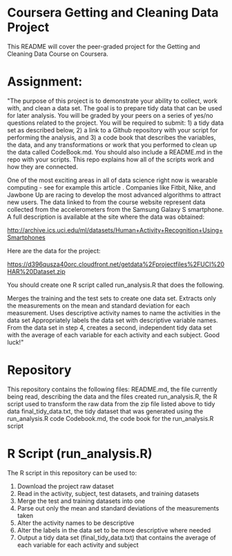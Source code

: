 # Coursera Getting and Cleaning Data Project
This README will cover the peer-graded project for the Getting and Cleaning Data Course on Coursera.

# Assignment:
"The purpose of this project is to demonstrate your ability to collect, work with, and clean a data set. The goal is to prepare tidy data that can be used for later analysis. You will be graded by your peers on a series of yes/no questions related to the project. You will be required to submit: 1) a tidy data set as described below, 2) a link to a Github repository with your script for performing the analysis, and 3) a code book that describes the variables, the data, and any transformations or work that you performed to clean up the data called CodeBook.md. You should also include a README.md in the repo with your scripts. This repo explains how all of the scripts work and how they are connected.

One of the most exciting areas in all of data science right now is wearable computing - see for example this article . Companies like Fitbit, Nike, and Jawbone Up are racing to develop the most advanced algorithms to attract new users. The data linked to from the course website represent data collected from the accelerometers from the Samsung Galaxy S smartphone. A full description is available at the site where the data was obtained:

http://archive.ics.uci.edu/ml/datasets/Human+Activity+Recognition+Using+Smartphones

Here are the data for the project:

https://d396qusza40orc.cloudfront.net/getdata%2Fprojectfiles%2FUCI%20HAR%20Dataset.zip

You should create one R script called run_analysis.R that does the following.

Merges the training and the test sets to create one data set.
Extracts only the measurements on the mean and standard deviation for each measurement.
Uses descriptive activity names to name the activities in the data set
Appropriately labels the data set with descriptive variable names.
From the data set in step 4, creates a second, independent tidy data set with the average of each variable for each activity and each subject.
Good luck!"

# Repository
This repository contains the following files:
README.md, the file currently being read, describing the data and the files created
run_analysis.R, the R script used to transform the raw data from the zip file listed above to tidy data
final_tidy_data.txt, the tidy dataset that was generated using the run_analysis.R code
Codebook.md, the code book for the run_analysis.R script

# R Script (run_analysis.R)
The R script in this repository can be used to:
1. Download the project raw dataset
2. Read in the activity, subject, test datasets, and training datasets
3. Merge the test and training datasets into one
4. Parse out only the mean and standard deviations of the measurements taken
5. Alter the activity names to be descriptive
6. Alter the labels in the data set to be more descriptive where needed
7. Output a tidy data set (final_tidy_data.txt) that contains the average of each variable for each activity and subject

